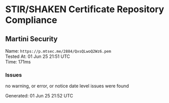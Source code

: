 # STIR/SHAKEN Certificate Repository Compliance

## Martini Security

Name: `https://p.mtsec.me/2884/QxsQLwoQ2Wz6.pem`\
Tested At: 01 Jun 25 21:51 UTC\
Time: 171ms

### Issues

no warning, or error, or notice date level issues were found

Generated: 01 Jun 25 21:52 UTC
